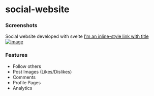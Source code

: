 # social-website

### Screenshots
Social website developed with svelte
[I'm an inline-style link with title![image](https://user-images.githubusercontent.com/81270095/143273919-9b1de936-01f6-4dc0-929d-ef6225a2aaf0.png)](https://www.google.com "Google's Homepage")

### Features
- Follow others
- Post Images (Likes/Dislikes)
- Comments
- Profile Pages
- Analytics
